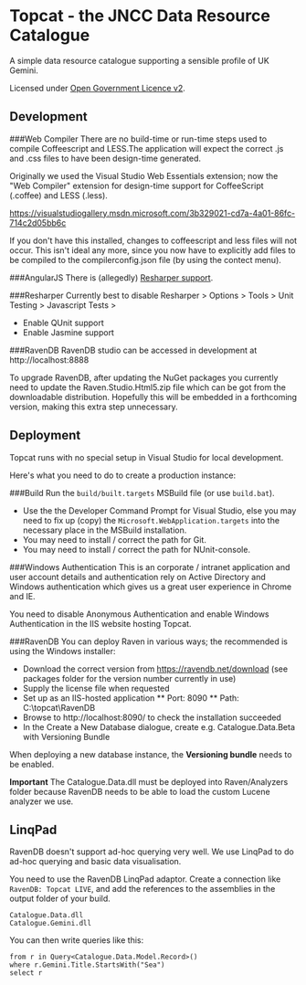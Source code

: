 
Topcat - the JNCC Data Resource Catalogue
====================================

A simple data resource catalogue supporting a sensible profile of UK Gemini.

Licensed under [Open Government Licence v2](http://www.nationalarchives.gov.uk/doc/open-government-licence/version/2/).

Development
-----------

###Web Compiler
There are no build-time or run-time steps used to compile Coffeescript and LESS.The application will expect the correct .js and .css files to have been design-time generated.

Originally we used the Visual Studio Web Essentials extension; now the "Web Compiler" extension for design-time support for CoffeeScript (.coffee) and LESS (.less). 

https://visualstudiogallery.msdn.microsoft.com/3b329021-cd7a-4a01-86fc-714c2d05bb6c

If you don't have this installed, changes to coffeescript and less files will not occur. This isn't ideal any more, since you now have to explicitly add files to be compiled to the compilerconfig.json file (by using the contect menu).


###AngularJS
There is (allegedly) [Resharper support](http://blogs.jetbrains.com/dotnet/2013/02/angularjs-support-for-resharper/).

###Resharper
Currently best to disable Resharper > Options > Tools > Unit Testing > Javascript Tests > 
* Enable QUnit support
* Enable Jasmine support

###RavenDB
RavenDB studio can be accessed in development at http://localhost:8888

To upgrade RavenDB, after updating the NuGet packages you currently need to update the Raven.Studio.Html5.zip file which can be got from the downloadable distribution.
Hopefully this will be embedded in a forthcoming version, making this extra step unnecessary.

Deployment
----------

Topcat runs with no special setup in Visual Studio for local development.

Here's what you need to do to create a production instance:

###Build
Run the `build/built.targets` MSBuild file (or use `build.bat`).
* Use the the Developer Command Prompt for Visual Studio, else you may need to fix up (copy) the `Microsoft.WebApplication.targets` into the necessary place in the MSBuild installation.
* You may need to install / correct the path for Git.
* You may need to install / correct the path for NUnit-console.

###Windows Authentication
This is an corporate / intranet application and user account details and authentication rely on
Active Directory and Windows authentication which gives us a great user experience in Chrome and IE.

You need to disable Anonymous Authentication and enable Windows Authentication in the IIS website hosting Topcat.

###RavenDB
You can deploy Raven in various ways; the recommended is using the Windows installer:

* Download the correct version from https://ravendb.net/download (see packages folder for the version number currently in use) 
* Supply the license file when requested
* Set up as an IIS-hosted application
** Port: 8090
** Path: C:\topcat\RavenDB
* Browse to http://localhost:8090/ to check the installation succeeded
* In the Create a New Database dialogue, create e.g. Catalogue.Data.Beta with Versioning Bundle

When deploying a new database instance, the **Versioning bundle** needs to be enabled.

**Important** The Catalogue.Data.dll must be deployed into Raven/Analyzers folder because RavenDB needs to be able to load the custom Lucene analyzer we use.  

LinqPad
-------
RavenDB doesn't support ad-hoc querying very well. We use LinqPad to do ad-hoc querying and basic data visualisation. 

You need to use the RavenDB LinqPad adaptor. Create a connection like `RavenDB: Topcat LIVE`, and add the references to the assemblies in the output folder of your build.

    Catalogue.Data.dll
	Catalogue.Gemini.dll

You can then write queries like this:

    from r in Query<Catalogue.Data.Model.Record>()
    where r.Gemini.Title.StartsWith("Sea")
    select r
  
